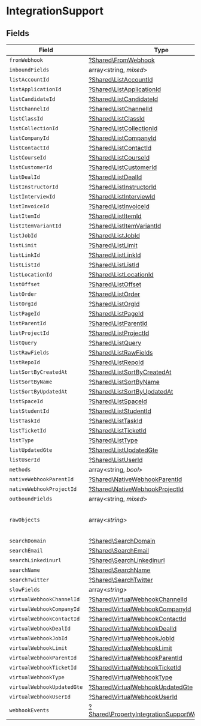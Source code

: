 # IntegrationSupport


## Fields

| Field                                                                                                             | Type                                                                                                              | Required                                                                                                          | Description                                                                                                       |
| ----------------------------------------------------------------------------------------------------------------- | ----------------------------------------------------------------------------------------------------------------- | ----------------------------------------------------------------------------------------------------------------- | ----------------------------------------------------------------------------------------------------------------- |
| `fromWebhook`                                                                                                     | [?Shared\FromWebhook](../../Models/Shared/FromWebhook.md)                                                         | :heavy_minus_sign:                                                                                                | N/A                                                                                                               |
| `inboundFields`                                                                                                   | array<string, *mixed*>                                                                                            | :heavy_minus_sign:                                                                                                | N/A                                                                                                               |
| `listAccountId`                                                                                                   | [?Shared\ListAccountId](../../Models/Shared/ListAccountId.md)                                                     | :heavy_minus_sign:                                                                                                | N/A                                                                                                               |
| `listApplicationId`                                                                                               | [?Shared\ListApplicationId](../../Models/Shared/ListApplicationId.md)                                             | :heavy_minus_sign:                                                                                                | N/A                                                                                                               |
| `listCandidateId`                                                                                                 | [?Shared\ListCandidateId](../../Models/Shared/ListCandidateId.md)                                                 | :heavy_minus_sign:                                                                                                | N/A                                                                                                               |
| `listChannelId`                                                                                                   | [?Shared\ListChannelId](../../Models/Shared/ListChannelId.md)                                                     | :heavy_minus_sign:                                                                                                | N/A                                                                                                               |
| `listClassId`                                                                                                     | [?Shared\ListClassId](../../Models/Shared/ListClassId.md)                                                         | :heavy_minus_sign:                                                                                                | N/A                                                                                                               |
| `listCollectionId`                                                                                                | [?Shared\ListCollectionId](../../Models/Shared/ListCollectionId.md)                                               | :heavy_minus_sign:                                                                                                | N/A                                                                                                               |
| `listCompanyId`                                                                                                   | [?Shared\ListCompanyId](../../Models/Shared/ListCompanyId.md)                                                     | :heavy_minus_sign:                                                                                                | N/A                                                                                                               |
| `listContactId`                                                                                                   | [?Shared\ListContactId](../../Models/Shared/ListContactId.md)                                                     | :heavy_minus_sign:                                                                                                | N/A                                                                                                               |
| `listCourseId`                                                                                                    | [?Shared\ListCourseId](../../Models/Shared/ListCourseId.md)                                                       | :heavy_minus_sign:                                                                                                | N/A                                                                                                               |
| `listCustomerId`                                                                                                  | [?Shared\ListCustomerId](../../Models/Shared/ListCustomerId.md)                                                   | :heavy_minus_sign:                                                                                                | N/A                                                                                                               |
| `listDealId`                                                                                                      | [?Shared\ListDealId](../../Models/Shared/ListDealId.md)                                                           | :heavy_minus_sign:                                                                                                | N/A                                                                                                               |
| `listInstructorId`                                                                                                | [?Shared\ListInstructorId](../../Models/Shared/ListInstructorId.md)                                               | :heavy_minus_sign:                                                                                                | N/A                                                                                                               |
| `listInterviewId`                                                                                                 | [?Shared\ListInterviewId](../../Models/Shared/ListInterviewId.md)                                                 | :heavy_minus_sign:                                                                                                | N/A                                                                                                               |
| `listInvoiceId`                                                                                                   | [?Shared\ListInvoiceId](../../Models/Shared/ListInvoiceId.md)                                                     | :heavy_minus_sign:                                                                                                | N/A                                                                                                               |
| `listItemId`                                                                                                      | [?Shared\ListItemId](../../Models/Shared/ListItemId.md)                                                           | :heavy_minus_sign:                                                                                                | N/A                                                                                                               |
| `listItemVariantId`                                                                                               | [?Shared\ListItemVariantId](../../Models/Shared/ListItemVariantId.md)                                             | :heavy_minus_sign:                                                                                                | N/A                                                                                                               |
| `listJobId`                                                                                                       | [?Shared\ListJobId](../../Models/Shared/ListJobId.md)                                                             | :heavy_minus_sign:                                                                                                | N/A                                                                                                               |
| `listLimit`                                                                                                       | [?Shared\ListLimit](../../Models/Shared/ListLimit.md)                                                             | :heavy_minus_sign:                                                                                                | N/A                                                                                                               |
| `listLinkId`                                                                                                      | [?Shared\ListLinkId](../../Models/Shared/ListLinkId.md)                                                           | :heavy_minus_sign:                                                                                                | N/A                                                                                                               |
| `listListId`                                                                                                      | [?Shared\ListListId](../../Models/Shared/ListListId.md)                                                           | :heavy_minus_sign:                                                                                                | N/A                                                                                                               |
| `listLocationId`                                                                                                  | [?Shared\ListLocationId](../../Models/Shared/ListLocationId.md)                                                   | :heavy_minus_sign:                                                                                                | N/A                                                                                                               |
| `listOffset`                                                                                                      | [?Shared\ListOffset](../../Models/Shared/ListOffset.md)                                                           | :heavy_minus_sign:                                                                                                | N/A                                                                                                               |
| `listOrder`                                                                                                       | [?Shared\ListOrder](../../Models/Shared/ListOrder.md)                                                             | :heavy_minus_sign:                                                                                                | N/A                                                                                                               |
| `listOrgId`                                                                                                       | [?Shared\ListOrgId](../../Models/Shared/ListOrgId.md)                                                             | :heavy_minus_sign:                                                                                                | N/A                                                                                                               |
| `listPageId`                                                                                                      | [?Shared\ListPageId](../../Models/Shared/ListPageId.md)                                                           | :heavy_minus_sign:                                                                                                | N/A                                                                                                               |
| `listParentId`                                                                                                    | [?Shared\ListParentId](../../Models/Shared/ListParentId.md)                                                       | :heavy_minus_sign:                                                                                                | N/A                                                                                                               |
| `listProjectId`                                                                                                   | [?Shared\ListProjectId](../../Models/Shared/ListProjectId.md)                                                     | :heavy_minus_sign:                                                                                                | N/A                                                                                                               |
| `listQuery`                                                                                                       | [?Shared\ListQuery](../../Models/Shared/ListQuery.md)                                                             | :heavy_minus_sign:                                                                                                | N/A                                                                                                               |
| `listRawFields`                                                                                                   | [?Shared\ListRawFields](../../Models/Shared/ListRawFields.md)                                                     | :heavy_minus_sign:                                                                                                | N/A                                                                                                               |
| `listRepoId`                                                                                                      | [?Shared\ListRepoId](../../Models/Shared/ListRepoId.md)                                                           | :heavy_minus_sign:                                                                                                | N/A                                                                                                               |
| `listSortByCreatedAt`                                                                                             | [?Shared\ListSortByCreatedAt](../../Models/Shared/ListSortByCreatedAt.md)                                         | :heavy_minus_sign:                                                                                                | N/A                                                                                                               |
| `listSortByName`                                                                                                  | [?Shared\ListSortByName](../../Models/Shared/ListSortByName.md)                                                   | :heavy_minus_sign:                                                                                                | N/A                                                                                                               |
| `listSortByUpdatedAt`                                                                                             | [?Shared\ListSortByUpdatedAt](../../Models/Shared/ListSortByUpdatedAt.md)                                         | :heavy_minus_sign:                                                                                                | N/A                                                                                                               |
| `listSpaceId`                                                                                                     | [?Shared\ListSpaceId](../../Models/Shared/ListSpaceId.md)                                                         | :heavy_minus_sign:                                                                                                | N/A                                                                                                               |
| `listStudentId`                                                                                                   | [?Shared\ListStudentId](../../Models/Shared/ListStudentId.md)                                                     | :heavy_minus_sign:                                                                                                | N/A                                                                                                               |
| `listTaskId`                                                                                                      | [?Shared\ListTaskId](../../Models/Shared/ListTaskId.md)                                                           | :heavy_minus_sign:                                                                                                | N/A                                                                                                               |
| `listTicketId`                                                                                                    | [?Shared\ListTicketId](../../Models/Shared/ListTicketId.md)                                                       | :heavy_minus_sign:                                                                                                | N/A                                                                                                               |
| `listType`                                                                                                        | [?Shared\ListType](../../Models/Shared/ListType.md)                                                               | :heavy_minus_sign:                                                                                                | N/A                                                                                                               |
| `listUpdatedGte`                                                                                                  | [?Shared\ListUpdatedGte](../../Models/Shared/ListUpdatedGte.md)                                                   | :heavy_minus_sign:                                                                                                | N/A                                                                                                               |
| `listUserId`                                                                                                      | [?Shared\ListUserId](../../Models/Shared/ListUserId.md)                                                           | :heavy_minus_sign:                                                                                                | N/A                                                                                                               |
| `methods`                                                                                                         | array<string, *bool*>                                                                                             | :heavy_minus_sign:                                                                                                | N/A                                                                                                               |
| `nativeWebhookParentId`                                                                                           | [?Shared\NativeWebhookParentId](../../Models/Shared/NativeWebhookParentId.md)                                     | :heavy_minus_sign:                                                                                                | N/A                                                                                                               |
| `nativeWebhookProjectId`                                                                                          | [?Shared\NativeWebhookProjectId](../../Models/Shared/NativeWebhookProjectId.md)                                   | :heavy_minus_sign:                                                                                                | N/A                                                                                                               |
| `outboundFields`                                                                                                  | array<string, *mixed*>                                                                                            | :heavy_minus_sign:                                                                                                | N/A                                                                                                               |
| `rawObjects`                                                                                                      | array<*string*>                                                                                                   | :heavy_minus_sign:                                                                                                | objects that we map from in the integration                                                                       |
| `searchDomain`                                                                                                    | [?Shared\SearchDomain](../../Models/Shared/SearchDomain.md)                                                       | :heavy_minus_sign:                                                                                                | N/A                                                                                                               |
| `searchEmail`                                                                                                     | [?Shared\SearchEmail](../../Models/Shared/SearchEmail.md)                                                         | :heavy_minus_sign:                                                                                                | N/A                                                                                                               |
| `searchLinkedinurl`                                                                                               | [?Shared\SearchLinkedinurl](../../Models/Shared/SearchLinkedinurl.md)                                             | :heavy_minus_sign:                                                                                                | N/A                                                                                                               |
| `searchName`                                                                                                      | [?Shared\SearchName](../../Models/Shared/SearchName.md)                                                           | :heavy_minus_sign:                                                                                                | N/A                                                                                                               |
| `searchTwitter`                                                                                                   | [?Shared\SearchTwitter](../../Models/Shared/SearchTwitter.md)                                                     | :heavy_minus_sign:                                                                                                | N/A                                                                                                               |
| `slowFields`                                                                                                      | array<*string*>                                                                                                   | :heavy_minus_sign:                                                                                                | N/A                                                                                                               |
| `virtualWebhookChannelId`                                                                                         | [?Shared\VirtualWebhookChannelId](../../Models/Shared/VirtualWebhookChannelId.md)                                 | :heavy_minus_sign:                                                                                                | N/A                                                                                                               |
| `virtualWebhookCompanyId`                                                                                         | [?Shared\VirtualWebhookCompanyId](../../Models/Shared/VirtualWebhookCompanyId.md)                                 | :heavy_minus_sign:                                                                                                | N/A                                                                                                               |
| `virtualWebhookContactId`                                                                                         | [?Shared\VirtualWebhookContactId](../../Models/Shared/VirtualWebhookContactId.md)                                 | :heavy_minus_sign:                                                                                                | N/A                                                                                                               |
| `virtualWebhookDealId`                                                                                            | [?Shared\VirtualWebhookDealId](../../Models/Shared/VirtualWebhookDealId.md)                                       | :heavy_minus_sign:                                                                                                | N/A                                                                                                               |
| `virtualWebhookJobId`                                                                                             | [?Shared\VirtualWebhookJobId](../../Models/Shared/VirtualWebhookJobId.md)                                         | :heavy_minus_sign:                                                                                                | N/A                                                                                                               |
| `virtualWebhookLimit`                                                                                             | [?Shared\VirtualWebhookLimit](../../Models/Shared/VirtualWebhookLimit.md)                                         | :heavy_minus_sign:                                                                                                | N/A                                                                                                               |
| `virtualWebhookParentId`                                                                                          | [?Shared\VirtualWebhookParentId](../../Models/Shared/VirtualWebhookParentId.md)                                   | :heavy_minus_sign:                                                                                                | N/A                                                                                                               |
| `virtualWebhookTicketId`                                                                                          | [?Shared\VirtualWebhookTicketId](../../Models/Shared/VirtualWebhookTicketId.md)                                   | :heavy_minus_sign:                                                                                                | N/A                                                                                                               |
| `virtualWebhookType`                                                                                              | [?Shared\VirtualWebhookType](../../Models/Shared/VirtualWebhookType.md)                                           | :heavy_minus_sign:                                                                                                | N/A                                                                                                               |
| `virtualWebhookUpdatedGte`                                                                                        | [?Shared\VirtualWebhookUpdatedGte](../../Models/Shared/VirtualWebhookUpdatedGte.md)                               | :heavy_minus_sign:                                                                                                | N/A                                                                                                               |
| `virtualWebhookUserId`                                                                                            | [?Shared\VirtualWebhookUserId](../../Models/Shared/VirtualWebhookUserId.md)                                       | :heavy_minus_sign:                                                                                                | N/A                                                                                                               |
| `webhookEvents`                                                                                                   | [?Shared\PropertyIntegrationSupportWebhookEvents](../../Models/Shared/PropertyIntegrationSupportWebhookEvents.md) | :heavy_minus_sign:                                                                                                | N/A                                                                                                               |